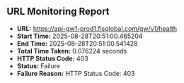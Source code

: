 ## URL Monitoring Report

- **URL:** https://api-gw1-prod1.fisglobal.com/gw/v1/health
- **Start Time:** 2025-08-28T20:51:00.465204
- **End Time:** 2025-08-28T20:51:00.541428
- **Total Time Taken:** 0.076224 seconds
- **HTTP Status Code:** 403
- **Status:** Failure
- **Failure Reason:** HTTP Status Code: 403
